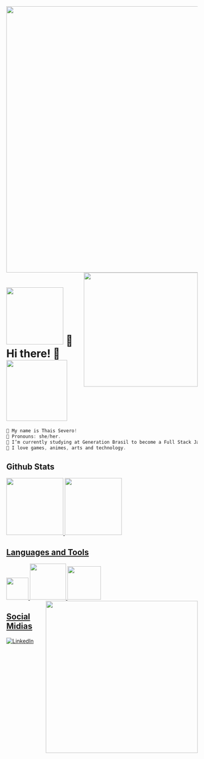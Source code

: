 <img src="https://64.media.tumblr.com/005e37a86478a9c92da7d4d3d7464b40/2bd29f0062317531-b1/s400x600/c7edc142895bc810339223dfddf2aa57ced0c32b.gif" width="700"/>
<img align='right' src="https://i.pinimg.com/originals/15/26/5a/15265af91d058d33da9d448a7cd070f9.gif" width="300"/>


<h1><img src="https://i.pinimg.com/originals/9d/d1/a0/9dd1a0c90caa865e3718947e2b91d35e.gif" width="150"/> 🌷 Hi there! 🌷 <img src="https://64.media.tumblr.com/tumblr_ma9e64eCeq1rfjowdo1_500.gif" width="160"></h1>


```javascript
🌻 My name is Thais Severo!
🌱 Pronouns: she/her.
🍃 I’m currently studying at Generation Brasil to become a Full Stack Java Developer. 
🌼 I love games, animes, arts and technology.
```

## Github Stats

<div>
<a href="https://github.com/thaissevero">
<img height="150em" src="https://github-readme-stats.vercel.app/api?username=thaissevero&show_icons=true&theme=chartreuse-dark&include_all_commits=true&count_private=true"/>
<img height="150em" src="https://github-readme-stats.vercel.app/api/top-langs/?username=thaissevero&layout=compact&langs_count=7&theme=chartreuse-dark"/>
</div> 

## Languages and Tools
<div>
  <img width="58" src="https://img.shields.io/badge/Java-ED8B00?style=for-the-badge&logo=java&logoColor=white">
  <img width="95" src="https://img.shields.io/badge/Spring-6DB33F?style=for-the-badge&logo=spring&logoColor=white">
  <img width="88" src="https://img.shields.io/badge/mysql-%2300f.svg?style=for-the-badge&logo=mysql&logoColor=white">
  <img align='right' src="https://66.media.tumblr.com/tumblr_ma9e5cpbY11rfjowdo1_500.gif" width="400">
</div> 

## Social Midias
[![LinkedIn](https://img.shields.io/badge/LinkedIn-0077B5?style=for-the-badge&logo=linkedin&logoColor=white)](https://www.linkedin.com/in/thais-severo)



